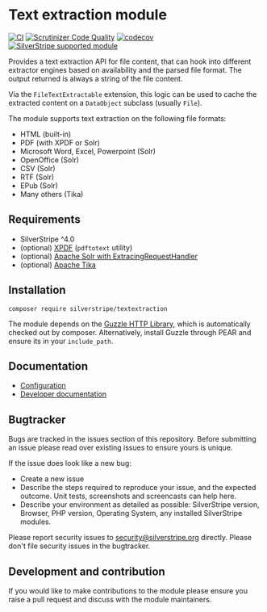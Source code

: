 # Text extraction module

[![CI](https://github.com/silverstripe/silverstripe-textextraction/actions/workflows/ci.yml/badge.svg)](https://github.com/silverstripe/silverstripe-textextraction/actions/workflows/ci.yml)
[![Scrutinizer Code Quality](https://scrutinizer-ci.com/g/silverstripe/silverstripe-textextraction/badges/quality-score.png?b=master)](https://scrutinizer-ci.com/g/silverstripe/silverstripe-textextraction/?branch=master)
[![codecov](https://codecov.io/gh/silverstripe/silverstripe-textextraction/branch/master/graph/badge.svg)](https://codecov.io/gh/silverstripe/silverstripe-textextraction)
[![SilverStripe supported module](https://img.shields.io/badge/silverstripe-supported-0071C4.svg)](https://www.silverstripe.org/software/addons/silverstripe-commercially-supported-module-list/)

Provides a text extraction API for file content, that can hook into different extractor
engines based on availability and the parsed file format. The output returned is always a string of the file content.

Via the `FileTextExtractable` extension, this logic can be used to
cache the extracted content on a `DataObject` subclass (usually `File`).

The module supports text extraction on the following file formats:

 * HTML (built-in)
 * PDF (with XPDF or Solr)
 * Microsoft Word, Excel, Powerpoint (Solr)
 * OpenOffice (Solr)
 * CSV (Solr)
 * RTF (Solr)
 * EPub (Solr)
 * Many others (Tika)

## Requirements

 * SilverStripe ^4.0
 * (optional) [XPDF](http://www.foolabs.com/xpdf/) (`pdftotext` utility)
 * (optional) [Apache Solr with ExtracingRequestHandler](http://wiki.apache.org/solr/ExtractingRequestHandler)
 * (optional) [Apache Tika](http://tika.apache.org/)

## Installation

```
composer require silverstripe/textextraction
```

The module depends on the [Guzzle HTTP Library](http://guzzlephp.org),
which is automatically checked out by composer. Alternatively, install Guzzle
through PEAR and ensure its in your `include_path`.

## Documentation

 * [Configuration](docs/en/configuration.md)
 * [Developer documentation](/docs/en/developer-docs.md)

## Bugtracker

Bugs are tracked in the issues section of this repository. Before submitting an issue please read over
existing issues to ensure yours is unique.

If the issue does look like a new bug:

 - Create a new issue
 - Describe the steps required to reproduce your issue, and the expected outcome. Unit tests, screenshots
  and screencasts can help here.
 - Describe your environment as detailed as possible: SilverStripe version, Browser, PHP version,
 Operating System, any installed SilverStripe modules.

Please report security issues to security@silverstripe.org directly. Please don't file security issues in the bugtracker.

## Development and contribution
If you would like to make contributions to the module please ensure you raise a pull request and discuss
 with the module maintainers.
